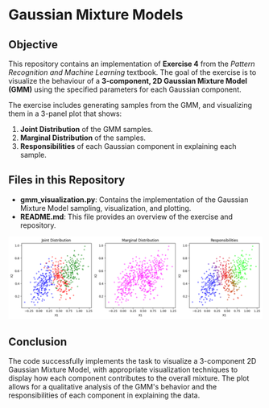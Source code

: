 # Gaussian Mixture Models

## Objective
This repository contains an implementation of **Exercise 4** from the *Pattern Recognition and Machine Learning* textbook. The goal of the exercise is to visualize the behaviour of a **3-component, 2D Gaussian Mixture Model (GMM)** using the specified parameters for each Gaussian component.

The exercise includes generating samples from the GMM, and visualizing them in a 3-panel plot that shows:
1. **Joint Distribution** of the GMM samples.
2. **Marginal Distribution** of the samples.
3. **Responsibilities** of each Gaussian component in explaining each sample.

## Files in this Repository

- **gmm_visualization.py**: Contains the implementation of the Gaussian Mixture Model sampling, visualization, and plotting.
- **README.md**: This file provides an overview of the exercise and repository.

![Gaussian Mixture Model](GMM.png)

## Conclusion
The code successfully implements the task to visualize a 3-component 2D Gaussian Mixture Model, with appropriate visualization techniques to display how each component contributes to the overall mixture. The plot allows for a qualitative analysis of the GMM's behavior and the responsibilities of each component in explaining the data.
